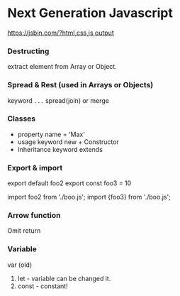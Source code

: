 # Next Generation Javascript

https://jsbin.com/?html,css,js,output


### Destructing
extract element from Array or Object.


### Spread & Rest (used in Arrays or Objects)
keyword `...`
spread(join) or merge


### Classes
- property 
name = 'Max'
- usage
keyword new + Constructor
- Inheritance
keyword extends


### Export & import
export default foo2
export const foo3 = 10

import foo2 from './boo.js';
import {foo3} from './boo.js';



### Arrow function
Omit return


### Variable
var (old)

1) let - variable can be changed it. 
2) const - constant!

